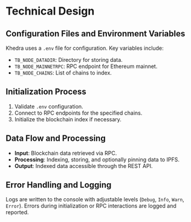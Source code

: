 # Technical Design

## Configuration Files and Environment Variables

Khedra uses a `.env` file for configuration. Key variables include:

- `TB_NODE_DATADIR`: Directory for storing data.
- `TB_NODE_MAINNETRPC`: RPC endpoint for Ethereum mainnet.
- `TB_NODE_CHAINS`: List of chains to index.

## Initialization Process

1. Validate `.env` configuration.
2. Connect to RPC endpoints for the specified chains.
3. Initialize the blockchain index if necessary.

## Data Flow and Processing

- **Input**: Blockchain data retrieved via RPC.
- **Processing**: Indexing, storing, and optionally pinning data to IPFS.
- **Output**: Indexed data accessible through the REST API.

## Error Handling and Logging

Logs are written to the console with adjustable levels (`Debug`, `Info`, `Warn`, `Error`). Errors during initialization or RPC interactions are logged and reported.
